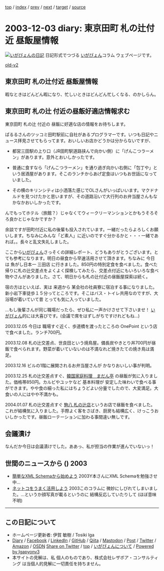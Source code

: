 [top](../index.html) 
 / [index](index.html) 
 / [prev](ig031202.html) 
 / [next](ig031204.html) 
 / [target](https://www.igapyon.jp/igapyon/diary/2003/ig031203.html) 
 / [source](https://github.com/igapyon/diary/blob/master/2003/ig031203.src.md) 

2003-12-03 diary: 東京田町 札の辻付近 昼飯屋情報
=====================================================================================================
[![いがぴょんの日記](https://www.igapyon.jp/igapyon/diary/images/iga202308_256.jpg "いがぴょん")](https://www.igapyon.jp/igapyon/diary/memo/memoigapyon.html) 日記形式でつづる [いがぴょん](https://www.igapyon.jp/igapyon/diary/memo/memoigapyon.html)コラム ウェブページです。

[old-v2](ig031203-orig.html)

## 東京田町 札の辻付近 昼飯屋情報

暇なときはどんどん暇になり、忙しいときはどんどん忙しくなる、のかしらん。


## 東京田町 札の辻 付近の昼飯好適店情報求む

東京田町 札の辻 付近の 昼飯に好適な店の情報をお待ちします。

ぱるるさんのツッコミ田町駅前に自社があるプログラマーです。いつも日記やニュース拝見させてもらってます。おいしいお店かどうかは分からないですが、

* 都営三田駅の上り口（JR田町駅道路挟んで向かい側）に「げんこつラーメン」があります。意外とおいしかったです。
  
* 普通に食すなら「げんこつラーメン」を通り過ぎ向かい右側に「包丁や」という居酒屋があります。そこのランチからあげ定食はいつもお世話になっていました。
  
* その横のキリンシティは小洒落た感じでOLさんがいっぱいいます。マクドナルドを見つけたかと思いますが、その道路沿いで大行列のお弁当屋さんもなかなかおいしかったです。

んでもってホテル（旅館？）じゃなくてウィークリーマンションとかもうそろそろ良かとじゃなかですか？

余談ですが田町付近に私の後輩も投入されています。一緒だったらよろしくお願いします。ちなみにみんな「ど素人」に近いのですぐ分かるかと・・・一緒であれば。。長々と乱文失礼しました。

ここから[いがぴょん](https://www.igapyon.jp/igapyon/diary/memo/memoigapyon.html)さっそくの詳細レポート、どうもありがとうございます。とても参考になります。明日の昼食から早速活用させて頂きます。ちなみに 今日は 魚がし日本一 三田店 に行きました。850円の特別定食を食べました。食べた帰りに札の辻交差点をよくよく探検してみたら、交差点付近にもいろいろな食べ物やさんがありました。さて、明日からも札の辻付近の昼飯屋探索は続く。

宿の方はといえば、実は 来週から 某会社の社員寮に宿泊する事になりました。新小岩下車徒歩１５分ってところです。そこはバス・トイレ共用なのですが、大浴場が着いていて昔 とっても気に入っていました。

…もし後輩さんが同じ職場だったら、ぜひ私に一声かけさせて下さいませ！ [いがぴょん](https://www.igapyon.jp/igapyon/diary/memo/memoigapyon.html)的には大喜びです。(会議で席をはずしがちですけれどもね…)

2003.12.05 今日は 職場すぐ近く、歩道橋を渡ったところの OnePoint という店で食べました。ランチ700円。

2003.12.08 札の辻交差点、世良田という焼鳥屋。備長炭やきとり丼700円が昼飯で食べられます。野菜が着いていないのは不満なれど焼きたての焼き鳥は満足。

2003.12.16 ビルの1階に展開されるお弁当屋さんが かなりおいしい事が判明。

2003.12.25 札の辻交差点すぐ、[韓国家庭料理　まだん亭](http://gourmet.yahoo.co.jp/bin/setnkurl?restno=K0000051533&localno=07&areano=130012) の昼飯が気に入りました。価格帯850円。カルビやユッケなど 基本料理が 安定した味わいで食べる事ができます。やや食の細った私にはちょうどよい分量でしたので、大変満足。大食いの人にはやや不満かも。

2004.01.07 札の辻交差点すぐ [駒八 札の辻店](http://r.gnavi.co.jp/g793800/)というお店で昼飯を食べました。これが結構気に入りました。手際よく客をさばき、厨房も結構広く、けっこうおいしかったです。昼飯ローテーションに加わる事間違い無しです。

## 会議漬け

なんだか今日は会議漬けでした。ああっ、私が担当の作業が進んでいないっ！

## 世間のニュースから () 2003

* [簡単なXML Schemaから始めよう](http://www.atmarkit.co.jp/fxml/rensai2/schema01/schema01.html)  2003Y本さんにXML Schemaを勉強させ中…
* [ネットコをうまく活用しよう](http://jibun.atmarkit.co.jp/ljibun01/column/kayama05/kayama01.html)  2003このコラムに 微妙にしびれてしまいました。…というか顔写真が載るというのに 結構反応していたりして (ほぼ意味不明)


----------------------------------------------------------------------------------------------------

## この日記について

* ホームページ更新者: 伊賀 敏樹 / Tosiki Iga
* [Diary](https://www.igapyon.jp/igapyon/diary/) / [Facebook](https://www.facebook.com/igapyon) / [LinkedIn](https://www.linkedin.com/in/toshikiiga) / [GitHub](https://github.com/igapyon) / [Qiita](https://qiita.com/igapyon) / [Mastodon](https://social.vivaldi.net/@igapyon) / [Post](https://post.news/igapyon) / [Twitter](https://twitter.com/ToshikiIga) / [Amazon](https://www.amazon.co.jp/%E4%BC%8A%E8%B3%80-%E6%95%8F%E6%A8%B9/e/B004LTQWCQ) / [OSDN](https://ja.osdn.net/users/iga/)
[Share on Twitter](https://twitter.com/intent/tweet?hashtags=igapyon%2Cdiary%2C%E3%81%84%E3%81%8C%E3%81%B4%E3%82%87%E3%82%93&text=%E6%9D%B1%E4%BA%AC%E7%94%B0%E7%94%BA+%E6%9C%AD%E3%81%AE%E8%BE%BB%E4%BB%98%E8%BF%91+%E6%98%BC%E9%A3%AF%E5%B1%8B%E6%83%85%E5%A0%B1&url=https%3A%2F%2Fwww.igapyon.jp%2Figapyon%2Fdiary%2F2003%2Fig031203.html) / [top](../index.html) / [いがぴょんについて](https://www.igapyon.jp/igapyon/diary/memo/memoigapyon.html) / [Powered by Igapyonv3](https://github.com/igapyon/igapyonv3)
* 本サイトの見解は、私 個人のものであり、株式会社レザボア・コンサルティング は当個人的見解に一切責任を持ちません。 
